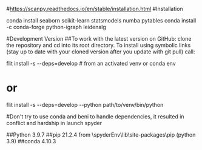 #https://scanpy.readthedocs.io/en/stable/installation.html
#Installation

conda install seaborn scikit-learn statsmodels numba pytables
conda install -c conda-forge python-igraph leidenalg

#Development Version
##To work with the latest version on GitHub: clone the repository and cd into its root directory. To install using symbolic links (stay up to date with your cloned version after you update with git pull) call:

flit install -s --deps=develop  # from an activated venv or conda env
# or
flit install -s --deps=develop --python path/to/venv/bin/python 

#Don't try to use conda and beni to handle dependencies, it resulted in conflict and hardship in launch spyder 


##Python 3.9.7
##pip 21.2.4 from \spyderEnv\lib\site-packages\pip (python 3.9)
##conda 4.10.3